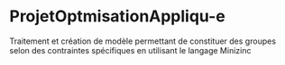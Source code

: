 # ProjetOptmisationAppliqu-e
Traitement et création de modèle permettant de constituer des groupes selon des contraintes spécifiques en utilisant le langage  Minizinc
